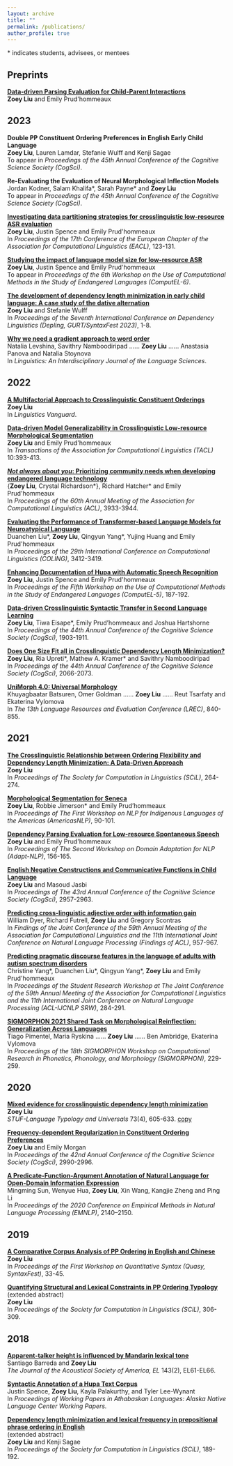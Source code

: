 ```yaml
---
layout: archive
title: ""
permalink: /publications/
author_profile: true
---
```


\* indicates students, advisees, or mentees


Preprints
----

<b>[Data-driven Parsing Evaluation for Child-Parent Interactions](https://arxiv.org/abs/2209.13778)</b><br>
<b>Zoey Liu</b> and Emily Prud'hommeaux <br>

2023
----

<b>Double PP Constituent Ordering Preferences in English Early Child Language</b><br>
<b>Zoey Liu</b>, Lauren Lamdar, Stefanie Wulff and Kenji Sagae <br>
To appear in <i>Proceedings of the 45th Annual Conference of the Cognitive Science Society (CogSci)</i>.

<b>Re-Evaluating the Evaluation of Neural Morphological Inflection Models</b><br>
Jordan Kodner, Salam Khalifa\*, Sarah Payne\* and <b>Zoey Liu</b> <br>
To appear in <i>Proceedings of the 45th Annual Conference of the Cognitive Science Society (CogSci)</i>.

<b>[Investigating data partitioning strategies for crosslinguistic low-resource ASR evaluation](https://aclanthology.org/2023.eacl-main.10/)</b><br>
<b>Zoey Liu</b>, Justin Spence and Emily Prud'hommeaux <br>
In <i>Proceedings of the 17th Conference of the European Chapter of the Association for Computational Linguistics (EACL)</i>, 123-131.

<b>[Studying the impact of language model size for low-resource ASR](https://aclanthology.org/2023.computel-1.11/)</b><br>
<b>Zoey Liu</b>, Justin Spence and Emily Prud'hommeaux <br>
To appear in <i>Proceedings of the 6th Workshop on the Use of Computational Methods in the Study of Endangered Languages (ComputEL-6)</i>.

<b>[The development of dependency length minimization in early child language: A case study of the dative alternation](https://aclanthology.org/2023.depling-1.1/)</b><br>
<b>Zoey Liu</b> and Stefanie Wulff <br>
In <i>Proceedings of the Seventh International Conference on Dependency Linguistics (Depling, GURT/SyntaxFest 2023)</i>, 1-8.

<b>[Why we need a gradient approach to word order](https://psyarxiv.com/yg9bf/)</b> <br>
Natalia Levshina, Savithry Namboodiripad ...... <b>Zoey Liu</b> ...... Anastasia Panova and Natalia Stoynova <br>
In <i>Linguistics: An Interdisciplinary Journal of the Language Sciences</i>.

2022
----

<b>[A Multifactorial Approach to Crosslinguistic Constituent Orderings](https://www.degruyter.com/document/doi/10.1515/lingvan-2020-0139/html)</b><br>
<b>Zoey Liu</b><br>
In <i>Linguistics Vanguard</i>.

<b>[Data-driven Model Generalizability in Crosslinguistic Low-resource Morphological Segmentation](https://direct.mit.edu/tacl/article/doi/10.1162/tacl_a_00467/110437/Data-driven-Model-Generalizability-in)</b> <br>
<b>Zoey Liu</b> and Emily Prud'hommeaux <br>
In <i>Transactions of the Association for Computational Linguistics (TACL)</i> 10:393-413.

<b>[<i>Not always about you</i>: Prioritizing community needs when developing endangered language technology](https://aclanthology.org/2022.acl-long.272/)</b> <br>
{<b>Zoey Liu</b>, Crystal Richardson\*}, Richard Hatcher\* and Emily Prud'hommeaux <br> 
In <i>Proceedings of the 60th Annual Meeting of the Association for Computational Linguistics (ACL)</i>, 3933-3944.

<b>[Evaluating the Performance of Transformer-based Language Models for Neuroatypical Language](https://aclanthology.org/2022.coling-1.301/)</b> <br>
Duanchen Liu\*, <b>Zoey Liu</b>, Qingyun Yang\*, Yujing Huang and Emily Prud'hommeaux <br>
In <i>Proceedings of the 29th International Conference on Computational Linguistics (COLING)</i>, 3412-3419.

<b>[Enhancing Documentation of Hupa with Automatic Speech Recognition](https://aclanthology.org/2022.computel-1.23/)</b> <br>
<b>Zoey Liu</b>, Justin Spence and Emily Prud'hommeaux <br> 
In <i>Proceedings of the Fifth Workshop on the Use of Computational Methods in the Study of Endangered Languages (ComputEL-5)</i>, 187-192.

<b>[Data-driven Crosslinguistic Syntactic Transfer in Second Language Learning](https://escholarship.org/content/qt86j2x3t2/qt86j2x3t2.pdf)</b> <br>
<b>Zoey Liu</b>, Tiwa Eisape\*, Emily Prud’hommeaux and Joshua Hartshorne <br> 
In <i>Proceedings of the 44th Annual Conference of the Cognitive Science Society (CogSci)</i>, 1903-1911.

<b>[Does One Size Fit all in Crosslinguistic Dependency Length Minimization?](https://escholarship.org/content/qt14j4s1j7/qt14j4s1j7.pdf)</b> <br>
<b>Zoey Liu</b>, Ria Upreti\*, Mathew A. Kramer\* and Savithry Namboodiripad <br> 
In <i>Proceedings of the 44th Annual Conference of the Cognitive Science Society (CogSci)</i>, 2066-2073.

<b>[UniMorph 4.0: Universal Morphology](https://aclanthology.org/2022.lrec-1.89/)</b> <br>
Khuyagbaatar Batsuren, Omer Goldman ...... <b>Zoey Liu</b> ...... Reut Tsarfaty and Ekaterina Vylomova <br> 
In <i>The 13th Language Resources and Evaluation Conference (LREC)</i>, 840-855.

2021
---

<b>[The Crosslinguistic Relationship between Ordering Flexibility and Dependency Length Minimization: A Data-Driven Approach](https://scholarworks.umass.edu/scil/vol4/iss1/25)</b> <br> 
<b>Zoey Liu</b> <br>
In <i>Proceedings of The Society for Computation in Linguistics (SCiL)</i>, 264-274. 

<b>[Morphological Segmentation for Seneca](https://www.aclweb.org/anthology/2021.americasnlp-1.10/)</b> <br>
<b>Zoey Liu</b>, Robbie Jimerson\* and Emily Prud’hommeaux <br>
In <i>Proceedings of The First Workshop on NLP for Indigenous Languages of the Americas (AmericasNLP)</i>, 90-101.

<b>[Dependency Parsing Evaluation for Low-resource Spontaneous Speech](https://www.aclweb.org/anthology/2021.adaptnlp-1.16/)</b><br>
<b>Zoey Liu</b> and Emily Prud'hommeaux <br>
In <i>Proceedings of The Second Workshop on Domain Adaptation for NLP (Adapt-NLP)</i>, 156-165.

<b>[English Negative Constructions and Communicative Functions in Child Language](https://escholarship.org/uc/item/0kj5j80c)</b> <br>
<b>Zoey Liu</b> and Masoud Jasbi <br>
In <i>Proceedings of The 43rd Annual Conference of the Cognitive Science Society (CogSci)</i>, 2957-2963.

<b>[Predicting cross-linguistic adjective order with information gain](https://aclanthology.org/2021.findings-acl.83/)</b><br>
William Dyer, Richard Futrell, <b>Zoey Liu</b> and Gregory Scontras <br>
In <i>Findings of the Joint Conference of the 59th Annual Meeting of the Association for Computational Linguistics and the 11th International Joint Conference on Natural Language Processing (Findings of ACL)</i>, 957-967.

<b>[Predicting pragmatic discourse features in the language of adults with autism spectrum disorders](https://aclanthology.org/2021.acl-srw.29/)</b><br>
Christine Yang\*, Duanchen Liu\*, Qingyun Yang\*, <b>Zoey Liu</b> and Emily Prud'hommeaux <br>
In <i>Proceedings of the Student Research Workshop at The Joint Conference of the 59th Annual Meeting of the Association for Computational Linguistics and the 11th International Joint Conference on Natural Language Processing (ACL-IJCNLP SRW)</i>, 284-291.

<b>[SIGMORPHON 2021 Shared Task on Morphological Reinflection: Generalization Across Languages](https://aclanthology.org/2021.sigmorphon-1.25/)</b><br>
Tiago Pimentel, Maria Ryskina ...... <b>Zoey Liu</b> ...... Ben Ambridge, Ekaterina Vylomova <br>
In <i>Proceedings of the 18th SIGMORPHON Workshop on Computational Research in Phonetics, Phonology, and Morphology (SIGMORPHON)</i>, 229-259.

2020
---

<b>[Mixed evidence for crosslinguistic dependency length minimization](https://www.degruyter.com/view/journals/stuf/73/4/article-p605.xml)</b><br> 
<b>Zoey Liu</b> <br>
<i>STUF-Language Typology and Universals</i> 73(4), 605-633.
[copy](https://www.researchgate.net/publication/343333134_Mixed_Evidence_for_Crosslinguistic_Dependency_Length_Minimization)

<b>[Frequency-dependent Regularization in Constituent Ordering Preferences](https://cognitivesciencesociety.org/cogsci20/papers/0751/0751.pdf)</b> <br> 
<b>Zoey Liu</b> and Emily Morgan <br>
In <i>Proceedings of the 42nd Annual Conference of the Cognitive Science Society (CogSci)</i>, 2990-2996.

<b>[A Predicate-Function-Argument Annotation of Natural Language for Open-Domain Information Expression](https://www.aclweb.org/anthology/2020.emnlp-main.167/)</b> <br> 
Mingming Sun, Wenyue Hua, <b>Zoey Liu</b>, Xin Wang, Kangjie Zheng and Ping Li <br>
In <i>Proceedings of the 2020 Conference on Empirical Methods in Natural Language Processing (EMNLP)</i>, 2140–2150. 

2019
---

<b>[A  Comparative  Corpus  Analysis  of  PP  Ordering  in  English  and  Chinese](https://www.aclweb.org/anthology/W19-7905/)</b> <br> 
<b>Zoey Liu</b> <br>
In <i>Proceedings of the First Workshop on Quantitative Syntax (Quasy, SyntaxFest)</i>, 33-45.

<b>[Quantifying  Structural  and  Lexical  Constraints  in  PP  Ordering  Typology](https://scholarworks.umass.edu/scil/vol2/iss1/33/) </b> (extended abstract) <br> 
<b>Zoey Liu</b> <br>
In <i>Proceedings of the Society for Computation in Linguistics (SCiL)</i>, 306-309.

2018
---
<b>[Apparent-talker height is influenced by Mandarin lexical tone](https://asa.scitation.org/doi/10.1121/1.5022156)</b> <br> 
Santiago Barreda and <b>Zoey Liu</b> <br>
<i>The Journal of the Acoustical Society of America, EL</i> 143(2), EL61-EL66.

<b>[Syntactic Annotation of a Hupa Text Corpus](https://nas.ucdavis.edu/sites/g/files/dgvnsk7031/files/files/person/Spence%20et%20al.%20DLC%202017%20paper-final.pdf)</b> <br> 
Justin Spence, <b>Zoey Liu</b>, Kayla Palakurthy, and Tyler Lee-Wynant <br>
In <i>Proceedings of Working Papers in Athabaskan Languages: Alaska Native Language Center Working Papers.</i>

<b>[Dependency length minimization and lexical frequency in prepositional phrase ordering in English](https://scholarworks.umass.edu/scil/vol1/iss1/23/)</b> <br>
(extended abstract) <br>
<b>Zoey Liu</b> and Kenji Sagae <br>
In <i>Proceedings of the Society for Computation in Linguistics (SCiL)</i>, 189-192.




